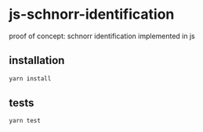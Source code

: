# js-schnorr-identification

proof of concept: schnorr identification implemented in js

## installation

```bash
yarn install
```

## tests

```bash
yarn test
```
